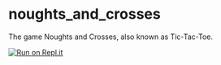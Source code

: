 # noughts_and_crosses
The game Noughts and Crosses, also known as Tic-Tac-Toe.

[![Run on Repl.it](https://repl.it/badge/github/brussels-sprout/tic_tac_toe)](https://repl.it/github/brussels-sprout/tic_tac_toe)
